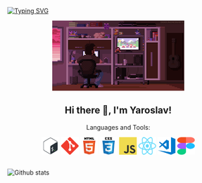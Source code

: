 [![Typing SVG](https://readme-typing-svg.demolab.com?font=Red+Hat+Mono&weight=300&size=26&pause=2000&color=FF0080&center=true&width=1000&lines=Front-end+web+and+app+developer)](https://git.io/typing-svg)

<div id="header" align="center">
  <img src="./assets/pixel_art.gif" width="300"/>
</div>

<h2 align="center">Hi there 👋, I'm Yaroslav!</h2>

<p align="center">Languages and Tools:</p>
<div align="center">
  <code><img src="./assets/bash-logo.svg" alt="bash" width="40" height="40"/></code>
  <code><img src="./assets/git-logo.svg" alt="git" width="40" height="40"/></code>
  <code><img src="./assets/html5-logo.svg" alt="html5" width="40" height="40"/></code>
  <code><img src="./assets/css3-logo.svg" alt="css3" width="40" height="40"/></code>
  <code><img src="./assets/js-logo.png" alt="javascript" width="40" height="40" ></code>
  <code><img src="./assets/react-icon.svg" alt="vscode" width="40" height="40" ></code>
  <code><img src="./assets/vscode-logo.png" alt="vscode" width="40" height="40" ></code>
  <code><img src="./assets/figma-logo.svg" alt="figma" width="40" height="40" ></code>
</div>

<h2 align="center"></h2>

![Github stats](https://github-readme-stats.vercel.app/api?username=YK911&title_color=ffffff&text_color=ffffff&bg_color=310deg,7928ca,ff0080&show_icons=true&icon_color=ff0080&count_private=true&hide_border=true&custom_title=YK911)

<!--
**YK911/YK911** is a ✨ _special_ ✨ repository because its `README.md` (this file) appears on your GitHub profile.

Here are some ideas to get you started:

- 🔭 I’m currently working on ...
- 🌱 I’m currently learning ...
- 👯 I’m looking to collaborate on ...
- 🤔 I’m looking for help with ...
- 💬 Ask me about ...
- 📫 How to reach me: ...
- 😄 Pronouns: ...
- ⚡ Fun fact: ...
-->
